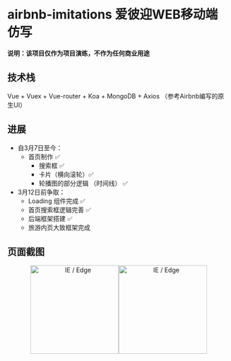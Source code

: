 # airbnb-imitations 爱彼迎WEB移动端仿写
**说明：该项目仅作为项目演练，不作为任何商业用途**

## 技术栈
Vue + Vuex + Vue-router + Koa + MongoDB + Axios （参考Airbnb编写的原生UI）

## 进展
- 自3月7日至今：
  - 首页制作 ✅
    - 搜索框 ✅
    - 卡片（横向滚轮）✅
    - 轮播图的部分逻辑 （时间线） ✅
- 3月12日前争取：
  - Loading 组件完成 ✅
  - 首页搜索框逻辑完善 ✅
  - 后端框架搭建 ✅
  - 旅游内页大致框架完成 

## 页面截图
<div style="display:flex;justify-content: center;width:100%;text-align:center">
<img src="http://121.43.155.100:8081/static/mobile_airbnb_1.jpg" alt="IE / Edge" width="200px" />
<img src="http://121.43.155.100:8081/static/mobile_airbnb_2.jpg" alt="IE / Edge" width="200px" />
</div>
